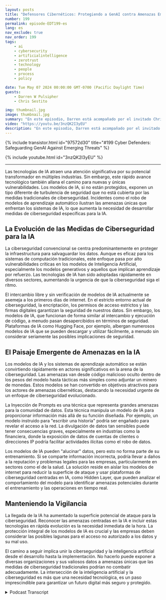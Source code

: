 ```yaml
---
layout: posts
title: "Defensores Cibernéticos: Protegiendo a GenAI contra Amenazas Emergentes"
number: 199
permalink: episode-EDT199-es
lang: es
nav_exclude: true
nav_order: 199
tags:
    - ai
    - cybersecurity
    - artificialintelligence
    - zerotrust
    - technology
    - people
    - process
    - policy

date: Tue May 07 2024 00:00:00 GMT-0700 (Pacific Daylight Time)
guests:
    - Darren W Pulsipher
    - Chris Sestito

img: thumbnail.jpg
image: thumbnail.jpg
summary: "En este episodio, Darren está acompañado por el invitado Chris Sestito, CEO de HiddenLayer, mientras descubrimos las vulnerabilidades que amenazan nuestro futuro digital y exploramos soluciones innovadoras para proteger los sistemas de IA de la explotación y el mal uso."
video: "https://youtu.be/3nzQK2I3yEU"
description: "En este episodio, Darren está acompañado por el invitado Chris Sestito, CEO de HiddenLayer, mientras descubrimos las vulnerabilidades que amenazan nuestro futuro digital y exploramos soluciones innovadoras para proteger los sistemas de IA de la explotación y el mal uso."
---
```


<div>
{% include transistor.html id="97572d30" title="#199 Cyber Defenders: Safeguarding GenAI Against Emerging Threats" %}

{% include youtube.html id="3nzQK2I3yEU" %}
</div>

---

Las tecnologías de IA atraen una atención significativa por su potencial transformador en múltiples industrias. Sin embargo, este rápido avance tecnológico también allana el camino para nuevas y únicas vulnerabilidades. Los modelos de IA, si no están protegidos, exponen un tipo diferente de turbulencia de seguridad que no está cubierta por las medidas tradicionales de ciberseguridad. Incidentes como el robo de modelos de aprendizaje automático ilustran las amenazas únicas que enfrentan los sistemas de IA, lo que aumenta la necesidad de desarrollar medidas de ciberseguridad específicas para la IA.

## La Evolución de las Medidas de Ciberseguridad para la IA

La ciberseguridad convencional se centra predominantemente en proteger la infraestructura para salvaguardar los datos. Aunque es eficaz para los sistemas de computación tradicionales, este enfoque pasa por alto vulnerabilidades críticas en los modelos de Inteligencia Artificial, especialmente los modelos generativos y aquellos que implican aprendizaje por refuerzo. Las tecnologías de IA han sido adoptadas rápidamente en diversos sectores, aumentando la urgencia de que la ciberseguridad siga el ritmo.

El intercambio libre y sin verificación de modelos de IA actualmente se asemeja a los primeros días de internet. En el estricto entorno actual de ciberseguridad, la encriptación, los permisos de acceso estrictos y las firmas digitales garantizan la seguridad de nuestros datos. Sin embargo, los modelos de IA, que funcionan de forma similar al intercambio y ejecución de código, a menudo pasan desapercibidos en términos de seguridad. Plataformas de IA como Hugging Face, por ejemplo, albergan numerosos modelos de IA que se pueden descargar y utilizar fácilmente, a menudo sin considerar seriamente las posibles implicaciones de seguridad.

## El Paisaje Emergente de Amenazas en la IA

Los modelos de IA y los sistemas de aprendizaje automático se están convirtiendo rápidamente en actores significativos en la arena de la ciberseguridad. Las amenazas van desde código malicioso oculto dentro de los pesos del modelo hasta tácticas más simples como adjuntar un minero de monedas. Estos modelos se han convertido en objetivos atractivos para los actores de amenazas cibernéticas, destacando la necesidad urgente de un enfoque de ciberseguridad evolucionado.

La Inyección de Prompts es una técnica que representa grandes amenazas para la comunidad de datos. Esta técnica manipula un modelo de IA para proporcionar información más allá de su función diseñada. Por ejemplo, un modelo instruido para "escribir una historia" podría ser engañado para revelar el acceso a la red. La divulgación de datos tan sensibles puede tener consecuencias graves, especialmente en industrias como la financiera, donde la exposición de datos de cuentas de clientes o direcciones IP podría facilitar actividades ilícitas como el robo de datos.

Los modelos de IA pueden "alucinar" datos, pero esto no forma parte de su entrenamiento. Si se comparte información incorrecta, podría llevar a daños a la reputación y problemas legales para las empresas, particularmente en sectores como el de la salud. La solución reside en aislar los modelos de internet para reducir la superficie de ataque y usar plataformas de ciberseguridad centradas en IA, como Hidden Layer, que pueden analizar el comportamiento del modelo para identificar amenazas potenciales durante el entrenamiento y las operaciones en tiempo real.

## Manteniendo la Vigilancia

La llegada de la IA ha aumentado la superficie potencial de ataque para la ciberseguridad. Reconocer las amenazas centradas en la IA e incluir estas tecnologías en rápida evolución es la necesidad inmediata de la hora. La protección integral de los modelos de IA es crucial y las empresas deben considerar las posibles lagunas para el acceso no autorizado a los datos y su mal uso.

El camino a seguir implica unir la ciberseguridad y la inteligencia artificial desde el desarrollo hasta la implementación. No hacerlo puede exponer a diversas organizaciones y sus valiosos datos a amenazas únicas que las medidas de ciberseguridad tradicionales podrían no combatir adecuadamente. La intersección de la inteligencia artificial y la ciberseguridad es más que una necesidad tecnológica, es un paso imprescindible para garantizar un futuro digital más seguro y protegido.



<details>
<summary> Podcast Transcript </summary>

<p></p>

</details>
